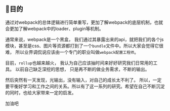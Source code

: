 ## 目的

通过对webpack的总体逻辑进行简单重写，更加了解webpack的底层机制，也就会更加了解webpack中的loader、plugin等机制。

通常来说，webpack是一个黑盒， 我们通过其暴露出来的api，就把我们的各个js模块，甚至是css、图片等资源都打到了一个`bundle`文件中。所以大家会觉得它很难， 所以业界调侃说应该由一个专门的职业叫做`webpack配置工程师`。 

目前，`rollup`也越来越火， 我认为自己应该抽时间来好好研究我们日常用的工具。 以前自己缺乏深挖的思想， 只是再不断的做业务需求，不断的输出。

然后突然有一天发现，光输出，没有输入，对自己的成长太不利了。 所以，一定要平衡好学习和工作之间的关系。所以有了这一系列的研究。希望在自己不断沉淀的同时，也给大家带来一定的启发。

加油吧